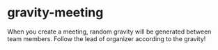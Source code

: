 # gravity-meeting
When you create a meeting, random gravity will be generated between team members. Follow the lead of organizer according to the gravity!
